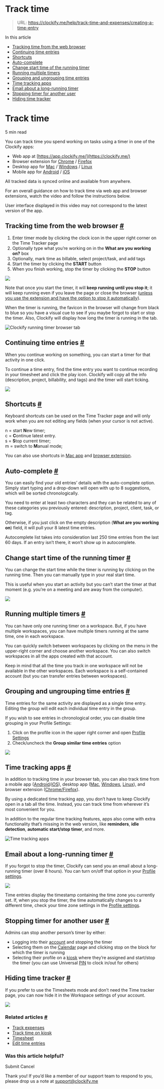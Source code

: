 # Track time

> URL: https://clockify.me/help/track-time-and-expenses/creating-a-time-entry

In this article

* [Tracking time from the web browser](#tracking-time-from-the-web-browser)
* [Continuing time entries](#continuing-time-entries)
* [Shortcuts](#shortcuts)
* [Auto-complete](#auto-complete)
* [Change start time of the running timer](#change-start-time-of-the-running-timer)
* [Running multiple timers](#running-multiple-timers)
* [Grouping and ungrouping time entries](#grouping-and-ungrouping-time-entries)
* [Time tracking apps](#time-tracking-apps)
* [Email about a long-running timer](#email-about-a-long-running-timer)
* [Stopping timer for another user](#stopping-timer-for-another-user)
* [Hiding time tracker](#hiding-time-tracker)

# Track time

5 min read

You can track time you spend working on tasks using a timer in one of the Clockify apps:

* Web app at [https://app.clockify.me/](https://clockify.me/)
* Browser extension for [Chrome](https://chromewebstore.google.com/) / [Firefox](https://addons.mozilla.org/en-US/firefox/addon/clockify-time-tracker/)
* Desktop app for [Mac](https://clockify.me/mac-time-tracking) / [Windows](https://clockify.me/windows-time-tracking) / [Linux](https://clockify.me/linux-time-tracking)
* Mobile app for [Android](https://play.google.com/store/apps/details?id=me.clockify.android) / [iOS](https://apps.apple.com/us/app/clockify-time-tracker/id1304431926)

All tracked data is synced online and available from anywhere.

For an overall guidance on how to track time via web app and browser extensions, watch the video and follow the instructions below.

User interface displayed in this video may not correspond to the latest version of the app.

## Tracking time from the web browser [#](#tracking-time-from-the-web-browser)

1. Enter timer mode by clicking the clock icon in the upper right corner on the Time Tracker page
2. Optionally type what you’re working on in the **What are you working on?** box
3. Optionally, mark time as billable, select project/task, and add tags
4. Start the timer by clicking the **START** button
5. When you finish working, stop the timer by clicking the **STOP** button

![](https://clockify.me/help/wp-content/uploads/2024/03/Screenshot-2024-03-20-at-11.02.02-1024x69.png)

Note that once you start the timer, it will **keep running until you stop it**; it will keep running even if you leave the page or close the browser ([unless you use the extension and have the option to stop it automatically](https://clockify.me/help/apps/chrome-extension#start-stop-automatically)).

When the timer is running, the favicon in the browser will change from black to blue so you have a visual cue to see if you maybe forgot to start or stop the timer. Also, Clockify will display how long the timer is running in the tab.

![Clockify running timer browser tab](https://clockify.me/help/wp-content/uploads/2018/01/clockify-running-timer-browser-tab.gif)

## Continuing time entries [#](#continuing-time-entries)

When you continue working on something, you can start a timer for that activity in one click.

To continue a time entry, find the time entry you want to continue recording in your timesheet and click the play icon. Clockify will copy all the info (description, project, billability, and tags) and the timer will start ticking.

![](https://clockify.me/help/wp-content/uploads/2018/01/continue-play.gif)

## Shortcuts [#](#shortcuts)

Keyboard shortcuts can be used on the Time Tracker page and will only work when you are not editing any fields (when your cursor is not active).

n = start **N**ew timer;  
c = **C**ontinue latest entry.  
s = **S**top current timer;  
m = switch to **M**anual mode;

You can also use shortcuts in [Mac app](https://clockify.me/help/apps/mac-desktop-app#keyboard-shortcuts) and [browser extension](https://clockify.me/help/apps/chrome-extension#keyboard-shortcuts).

## Auto-complete [#](#auto-complete)

You can easily find your old entries’ details with the auto-complete option. Simply start typing and a drop-down will open with up to 8 suggestions, which will be sorted chronologically.

You need to enter at least two characters and they can be related to any of these categories you previously entered: description, project, client, task, or tag.

Otherwise, if you just click on the empty description (**What are you working on**) field, it will pull your 8 latest time entries.

Autocomplete list takes into consideration last 250 time entries from the last 60 days. If an entry isn’t there, it won’t show up in autocomplete.

## Change start time of the running timer [#](#change-start-time-of-the-running-timer)

You can change the start time while the timer is running by clicking on the running time. Then you can manually type in your real start time.

This is useful when you start an activity but you can’t start the timer at that moment (e.g. you’re on a meeting and are away from the computer).

![](https://clockify.me/help/wp-content/uploads/2018/01/change-start-time-gif.gif)

## Running multiple timers [#](#running-multiple-timers)

You can have only one running timer on a workspace. But, if you have multiple workspaces, you can have multiple timers running at the same time, one in each workspace.

You can quickly switch between workspaces by clicking on the menu in the upper-right corner and choose another workspace. You can also switch workspaces in all the apps created with that account.

Keep in mind that all the time you track in one workspace will not be available in the other workspaces. Each workspace is a self-contained account (but you can transfer entries between workspaces).

## Grouping and ungrouping time entries [#](#grouping-and-ungrouping-time-entries)

Time entries for the same activity are displayed as a single time entry. Editing the group will edit each individual time entry in the group.

If you wish to see entries in chronological order, you can disable time grouping in your Profile Settings:

1. Click on the profile icon in the upper right corner and open [Profile Settings](https://clockify.me/help/administration/profile-settings)
2. Check/uncheck the **Group similar time entries** option

![](https://clockify.me/help/wp-content/uploads/2022/04/image-3-1.png)

## Time tracking apps [#](#time-tracking-apps)

In addition to tracking time in your browser tab, you can also track time from a mobile app ([Android](https://clockify.me/help/apps/android-app)/[iOS](https://clockify.me/help/apps/iphone-app)), desktop app ([Mac](https://clockify.me/help/apps/mac-desktop-app), [Windows](https://clockify.me/help/apps/windows-desktop-app), [Linux](https://clockify.me/help/apps/linux-desktop-app)), and browser extension ([Chrome/Firefox](https://clockify.me/help/apps/chrome-extension)).

By using a dedicated time tracking app, you don’t have to keep Clockify open in a tab all the time. Instead, you can track time from wherever it’s most convenient for you.

In addition to the regular time tracking features, apps also come with extra functionality that’s missing in the web version, like **reminders**, **idle detection**, **automatic start/stop timer**, and more.

![Time tracking apps](https://clockify.me/help/wp-content/uploads/2018/01/features-apps-min.jpg)

## Email about a long-running timer [#](#email-about-a-long-running-timer)

If you forgot to stop the timer, Clockify can send you an email about a long-running timer (over 8 hours). You can turn on/off that option in your [Profile settings](https://clockify.me/help/administration/profile-settings).

![](https://clockify.me/help/wp-content/uploads/2018/01/notification-email-about-long-running-timer-8h.png)

Time entries display the timestamp containing the time zone you currently set. If, when you stop the timer, the time automatically changes to a different time, check your time zone settings in the [Profile settings](https://clockify.me/help/administration/profile-settings).

## Stopping timer for another user [#](#stopping-timer-for-another-user)

Admins can stop another person’s timer by either:

* Logging into their [account](https://clockify.me/help/administration/manage-accounts) and stopping the timer
* Selecting them on the [Calendar](https://clockify.me/help/track-time-and-expenses/calendar-view) page and clicking stop on the block for which the timer is running
* Selecting their profile on a [kiosk](https://clockify.me/help/track-time-and-expenses/track-time-on-kiosk) where they’re assigned and start/stop the timer (you can use Universal [PIN](https://clockify.me/help/track-time-and-expenses/pin) to clock in/out for others)

## Hiding time tracker [#](#hiding-time-tracker)

If you prefer to use the Timesheets mode and don’t need the Time tracker page, you can now hide it in the Workspace settings of your account.

![](https://clockify.me/help/wp-content/uploads/2024/03/Screenshot-2024-03-20-at-11.30.00-1024x514.png)

### Related articles [#](#related-articles)

* [Track expenses](https://clockify.me/help/track-time-and-expenses/expenses)
* [Track time on kiosk](https://clockify.me/help/track-time-and-expenses/track-time-on-kiosk)
* [Timesheet](https://clockify.me/help/track-time-and-expenses/timesheet-view)
* [Edit time entries](https://clockify.me/help/track-time-and-expenses/editing-time-entries)

### Was this article helpful?

Submit
Cancel

Thank you! If you’d like a member of our support team to respond to you, please drop us a note at support@clockify.me